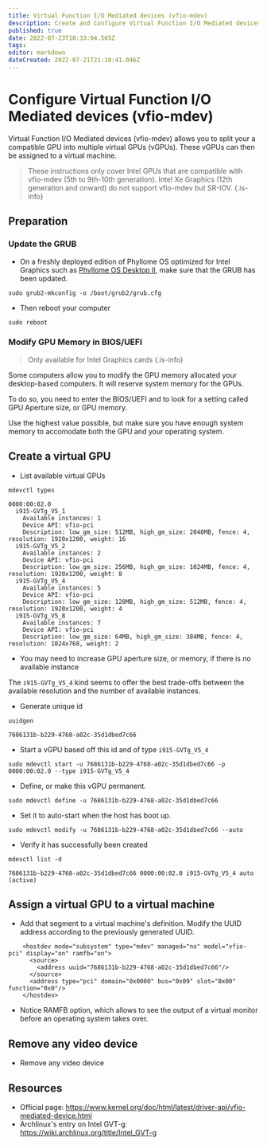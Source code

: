 ```yaml
---
title: Virtual Function I/O Mediated devices (vfio-mdev)
description: Create and Configure Virtual Function I/O Mediated devices (vfio-mdev)
published: true
date: 2022-07-23T10:33:04.565Z
tags: 
editor: markdown
dateCreated: 2022-07-21T21:10:41.046Z
---
```


# Configure Virtual Function I/O Mediated devices (vfio-mdev)

Virtual Function I/O Mediated devices (vfio-mdev) allows you to split your a compatible GPU into multiple virtual GPUs (vGPUs). These vGPUs can then be assigned to a virtual machine.

> These instructions only cover Intel GPUs that are compatible with vfio-mdev (5th to 9th-10th generation). Intel Xe Graphics (12th generation and onward) do not support vfio-mdev but SR-IOV.
{.is-info}

## Preparation

### Update the GRUB 

* On a freshly deployed edition of Phyllome OS optimized for Intel Graphics such as [Phyllome OS Desktop II](https://wiki.phyllo.me/deploy/rightforyou), make sure that the GRUB has been updated.

```
sudo grub2-mkconfig -o /boot/grub2/grub.cfg
```

* Then reboot your computer

```
sudo reboot
```

### Modify GPU Memory in BIOS/UEFI

> Only available for Intel Graphics cards
{.is-info}

Some computers allow you to modify the GPU memory allocated your desktop-based computers. It will reserve system memory for the GPUs.

To do so, you need to enter the BIOS/UEFI and to look for a setting called GPU Aperture size, or GPU memory. 

Use the highest value possible, but make sure you have enough system memory to accomodate both the GPU and your operating system. 

## Create a virtual GPU

* List available virtual GPUs

```
mdevctl types
```

```
0000:00:02.0
  i915-GVTg_V5_1
    Available instances: 1
    Device API: vfio-pci
    Description: low_gm_size: 512MB, high_gm_size: 2048MB, fence: 4, resolution: 1920x1200, weight: 16
  i915-GVTg_V5_2
    Available instances: 2
    Device API: vfio-pci
    Description: low_gm_size: 256MB, high_gm_size: 1024MB, fence: 4, resolution: 1920x1200, weight: 8
  i915-GVTg_V5_4
    Available instances: 5
    Device API: vfio-pci
    Description: low_gm_size: 128MB, high_gm_size: 512MB, fence: 4, resolution: 1920x1200, weight: 4
  i915-GVTg_V5_8
    Available instances: 7
    Device API: vfio-pci
    Description: low_gm_size: 64MB, high_gm_size: 384MB, fence: 4, resolution: 1024x768, weight: 2
```

* You may need to increase GPU aperture size, or memory, if there is no available instance


The `i915-GVTg_V5_4` kind seems to offer the best trade-offs between the available resolution and the number of available instances.

* Generate unique id

```
uuidgen
```

```
7686131b-b229-4768-a02c-35d1dbed7c66
```

* Start a vGPU based off this id and of type `i915-GVTg_V5_4`
 
```
sudo mdevctl start -u 7686131b-b229-4768-a02c-35d1dbed7c66 -p 0000:00:02.0 --type i915-GVTg_V5_4
```

* Define, or make this vGPU permanent.

```
sudo mdevctl define -u 7686131b-b229-4768-a02c-35d1dbed7c66
```

* Set it to auto-start when the host has boot up.

```
sudo mdevctl modify -u 7686131b-b229-4768-a02c-35d1dbed7c66 --auto
``` 

* Verify it has successfully been created

```
mdevctl list -d
``` 

```
7686131b-b229-4768-a02c-35d1dbed7c66 0000:00:02.0 i915-GVTg_V5_4 auto (active)
```

## Assign a virtual GPU to a virtual machine

* Add that segment to a virtual machine's definition. Modify the UUID address according to the previously generated UUID.

```
    <hostdev mode="subsystem" type="mdev" managed="no" model="vfio-pci" display="on" ramfb="on">
      <source>
        <address uuid="7686131b-b229-4768-a02c-35d1dbed7c66"/>
      </source>
      <address type="pci" domain="0x0000" bus="0x09" slot="0x00" function="0x0"/>
    </hostdev>
```

* Notice RAMFB option, which allows to see the output of a virtual monitor before an operating system takes over.

## Remove any video device

* Remove any video device


## Resources

* Official page: https://www.kernel.org/doc/html/latest/driver-api/vfio-mediated-device.html
* Archlinux's entry on Intel GVT-g: https://wiki.archlinux.org/title/Intel_GVT-g
